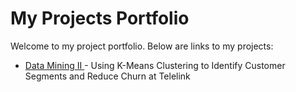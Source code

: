 # My Projects Portfolio

Welcome to my project portfolio. Below are links to my projects:

- [Data Mining II ](https://github.com/marspier/Task1) - Using K-Means Clustering to Identify Customer Segments and Reduce Churn at Telelink


